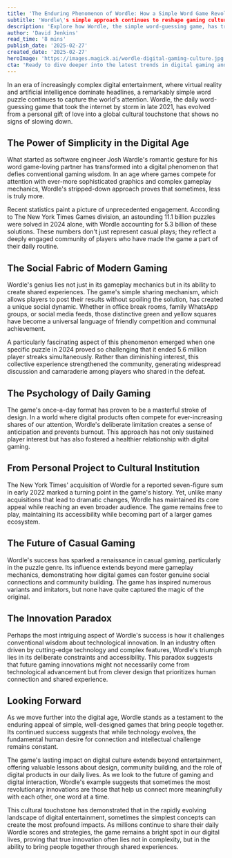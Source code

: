 ```yaml
---
title: 'The Enduring Phenomenon of Wordle: How a Simple Word Game Revolutionized Digital Gaming Culture'
subtitle: 'Wordle\'s simple approach continues to reshape gaming culture and social connection'
description: 'Explore how Wordle, the simple word-guessing game, has transformed from a personal project into a global phenomenon that continues to shape digital gaming culture and social connections, with over 11.1 billion puzzles solved in 2024 alone.'
author: 'David Jenkins'
read_time: '8 mins'
publish_date: '2025-02-27'
created_date: '2025-02-27'
heroImage: 'https://images.magick.ai/wordle-digital-gaming-culture.jpg'
cta: 'Ready to dive deeper into the latest trends in digital gaming and technology? Follow us on LinkedIn for daily insights and analysis that keep you ahead of the curve.'
---
```


In an era of increasingly complex digital entertainment, where virtual reality and artificial intelligence dominate headlines, a remarkably simple word puzzle continues to capture the world's attention. Wordle, the daily word-guessing game that took the internet by storm in late 2021, has evolved from a personal gift of love into a global cultural touchstone that shows no signs of slowing down.

## The Power of Simplicity in the Digital Age

What started as software engineer Josh Wardle's romantic gesture for his word game-loving partner has transformed into a digital phenomenon that defies conventional gaming wisdom. In an age where games compete for attention with ever-more sophisticated graphics and complex gameplay mechanics, Wordle's stripped-down approach proves that sometimes, less is truly more.

Recent statistics paint a picture of unprecedented engagement. According to The New York Times Games division, an astounding 11.1 billion puzzles were solved in 2024 alone, with Wordle accounting for 5.3 billion of these solutions. These numbers don't just represent casual plays; they reflect a deeply engaged community of players who have made the game a part of their daily routine.

## The Social Fabric of Modern Gaming

Wordle's genius lies not just in its gameplay mechanics but in its ability to create shared experiences. The game's simple sharing mechanism, which allows players to post their results without spoiling the solution, has created a unique social dynamic. Whether in office break rooms, family WhatsApp groups, or social media feeds, those distinctive green and yellow squares have become a universal language of friendly competition and communal achievement.

A particularly fascinating aspect of this phenomenon emerged when one specific puzzle in 2024 proved so challenging that it ended 5.6 million player streaks simultaneously. Rather than diminishing interest, this collective experience strengthened the community, generating widespread discussion and camaraderie among players who shared in the defeat.

## The Psychology of Daily Gaming

The game's once-a-day format has proven to be a masterful stroke of design. In a world where digital products often compete for ever-increasing shares of our attention, Wordle's deliberate limitation creates a sense of anticipation and prevents burnout. This approach has not only sustained player interest but has also fostered a healthier relationship with digital gaming.

## From Personal Project to Cultural Institution

The New York Times' acquisition of Wordle for a reported seven-figure sum in early 2022 marked a turning point in the game's history. Yet, unlike many acquisitions that lead to dramatic changes, Wordle has maintained its core appeal while reaching an even broader audience. The game remains free to play, maintaining its accessibility while becoming part of a larger games ecosystem.

## The Future of Casual Gaming

Wordle's success has sparked a renaissance in casual gaming, particularly in the puzzle genre. Its influence extends beyond mere gameplay mechanics, demonstrating how digital games can foster genuine social connections and community building. The game has inspired numerous variants and imitators, but none have quite captured the magic of the original.

## The Innovation Paradox

Perhaps the most intriguing aspect of Wordle's success is how it challenges conventional wisdom about technological innovation. In an industry often driven by cutting-edge technology and complex features, Wordle's triumph lies in its deliberate constraints and accessibility. This paradox suggests that future gaming innovations might not necessarily come from technological advancement but from clever design that prioritizes human connection and shared experience.

## Looking Forward

As we move further into the digital age, Wordle stands as a testament to the enduring appeal of simple, well-designed games that bring people together. Its continued success suggests that while technology evolves, the fundamental human desire for connection and intellectual challenge remains constant.

The game's lasting impact on digital culture extends beyond entertainment, offering valuable lessons about design, community building, and the role of digital products in our daily lives. As we look to the future of gaming and digital interaction, Wordle's example suggests that sometimes the most revolutionary innovations are those that help us connect more meaningfully with each other, one word at a time.

This cultural touchstone has demonstrated that in the rapidly evolving landscape of digital entertainment, sometimes the simplest concepts can create the most profound impacts. As millions continue to share their daily Wordle scores and strategies, the game remains a bright spot in our digital lives, proving that true innovation often lies not in complexity, but in the ability to bring people together through shared experiences.